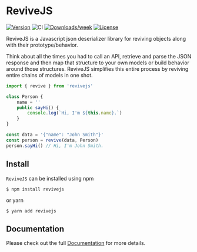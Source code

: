 # ReviveJS

[![Version](https://img.shields.io/npm/v/revivejs.svg)](https://npmjs.org/package/revivejs)
![CI](https://github.com/mflorin/revivejs/workflows/CI/badge.svg)
[![Downloads/week](https://img.shields.io/npm/dw/revivejs.svg)](https://npmjs.org/package/revivejs)
[![License](https://img.shields.io/npm/l/revivejs)](https://github.com/mflorin/revivejs/blob/main/package.json)

ReviveJS is a Javascript json deserializer library for reviving objects along with their prototype/behavior.

Think about all the times you had to call an API, retrieve and parse the JSON response and then map that structure to your own models or build behavior around those structures.
ReviveJS simplifies this entire process by reviving entire chains of models in one shot.

```typescript
import { revive } from 'revivejs'

class Person {
    name = ''
    public sayHi() {
        console.log(`Hi, I'm ${this.name}.`)
    }
}

const data = '{"name": "John Smith"}'
const person = revive(data, Person)
person.sayHi() // Hi, I'm John Smith.
```

## Install

`ReviveJS` can be installed using npm
```shell
$ npm install revivejs
```

or yarn
```shell
$ yarn add revivejs
```

## Documentation

Please check out the full [Documentation](https://mflorin.gitbook.io/revivejs/) for more details.
